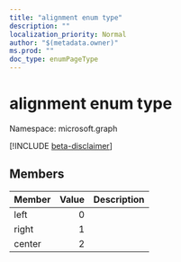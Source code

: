 ```yaml
---
title: "alignment enum type"
description: ""
localization_priority: Normal
author: "$(metadata.owner)"
ms.prod: ""
doc_type: enumPageType
---
```


# alignment enum type

Namespace: microsoft.graph

[!INCLUDE [beta-disclaimer](../../includes/beta-disclaimer.md)]

## Members

| Member | Value | Description |
| :----- | ----: | :---------- |
| left   | 0     |             |
| right  | 1     |             |
| center | 2     |             |
